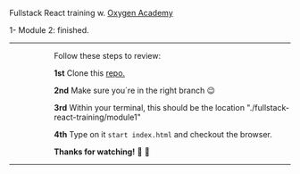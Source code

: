 Fullstack React training w. [Oxygen Academy](https://oxygenacademy.es/) 

1- Module 2: finished.
<hr/>

<div style="padding-left:80px">Follow these steps to review:

**1st** Clone this <a href="https://github.com/Alvarodevs/fullstack-training/tree/module1-HTML+CSS"> repo. </a>

**2nd** Make sure you´re in the right branch :wink:

**3rd** Within your terminal, this should be the location "./fullstack-react-training/module1"

**4th** Type on it <code>start index.html</code> and checkout the browser.

**Thanks for watching!** :raised_hands: :wave:

</div>
<hr/>
